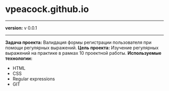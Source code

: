 # vpeacock.github.io
___
**version:** v 0.0.1
___

**Задача проекта:** Валидация формы регистрации пользователя при помощи регулярных выражений.
**Цель проекта:** Изучение регулярных выражений на практике в рамках 10 проектной работы.
**Используемые технологии:**
- HTML
- CSS
- Regular expressions
- GIT

